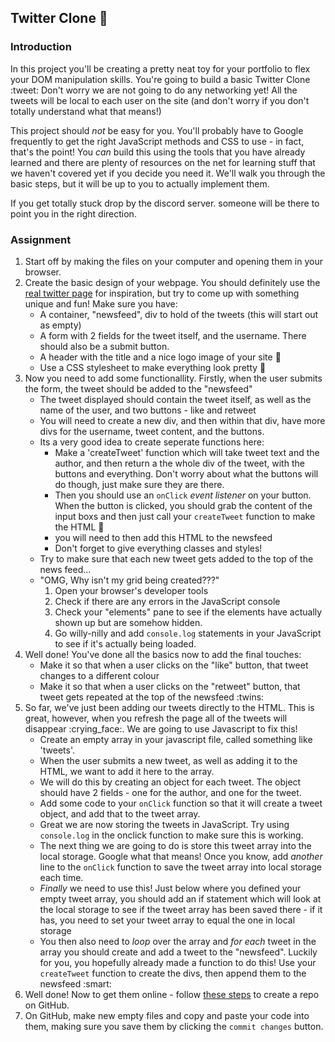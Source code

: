 ## Twitter Clone :robot:

### Introduction

In this project you'll be creating a pretty neat toy for your portfolio to flex your DOM manipulation skills. You're going to build a basic Twitter Clone :tweet: Don't worry we are not going to do any networking yet! All the tweets will be local to each user on the site (and don't worry if you don't totally understand what that means!)

This project should _not_ be easy for you. You'll probably have to Google frequently to get the right JavaScript methods and CSS to use - in fact, that's the point! You _can_ build this using the tools that you have already learned and there are plenty of resources on the net for learning stuff that we haven't covered yet if you decide you need it. We'll walk you through the basic steps, but it will be up to you to actually implement them.

If you get totally stuck drop by the discord server. someone will be there to point you in the right direction.

### Assignment

<div class="lesson-content__panel" markdown="1">

1. Start off by making the files on your computer and opening them in your browser.
2. Create the basic design of your webpage. You should definitely use the [real twitter page](https://twitter.com) for inspiration, but try to come up with something unique and fun! Make sure you have:
   - A container, "newsfeed", div to hold of the tweets (this will start out as empty)
   - A form with 2 fields for the tweet itself, and the username. There should also be a submit button.
   - A header with the title and a nice logo image of your site :eyes:
   - Use a CSS stylesheet to make everything look pretty :dancer:
3. Now you need to add some functionallity. Firstly, when the user submits the form, the tweet should be added to the "newsfeed"
   - The tweet displayed should contain the tweet itself, as well as the name of the user, and two buttons - like and retweet
   - You will need to create a new div, and then within that div, have more divs for the username, tweet content, and the buttons.
   - Its a very good idea to create seperate functions here:
     - Make a 'createTweet' function which will take tweet text and the author, and then return a the whole div of the tweet, with the buttons and everything. Don't worry about what the buttons will do though, just make sure they are there.
     - Then you should use an `onClick` _event listener_ on your button. When the button is clicked, you should grab the content of the input boxs and then just call your `createTweet` function to make the HTML :tada:
     - you will need to then add this HTML to the newsfeed
     - Don't forget to give everything classes and styles!
   - Try to make sure that each new tweet gets added to the top of the news feed...
   - "OMG, Why isn't my grid being created???"
     1. Open your browser's developer tools
     2. Check if there are any errors in the JavaScript console
     3. Check your "elements" pane to see if the elements have actually shown up but are somehow hidden.
     4. Go willy-nilly and add `console.log` statements in your JavaScript to see if it's actually being loaded.
4. Well done! You've done all the basics now to add the final touches:
   - Make it so that when a user clicks on the "like" button, that tweet changes to a different colour
   - Make it so that when a user clicks on the "retweet" button, that tweet gets repeated at the top of the newsfeed :twins:
5. So far, we've just been adding our tweets directly to the HTML. This is great, however, when you refresh the page all of the tweets will disappear :crying_face:. We are going to use Javascript to fix this!
   - Create an empty array in your javascript file, called something like 'tweets'.
   - When the user submits a new tweet, as well as adding it to the HTML, we want to add it here to the array.
   - We will do this by creating an object for each tweet. The object should have 2 fields - one for the author, and one for the tweet.
   - Add some code to your `onClick` function so that it will create a tweet object, and add that to the tweet array.
   - Great we are now storing the tweets in JavaScript. Try using `console.log` in the onclick function to make sure this is working.
   - The next thing we are going to do is store this tweet array into the local storage. Google what that means! Once you know, add _another_ line to the `onClick` function to save the tweet array into local storage each time.
   - _Finally_ we need to use this! Just below where you defined your empty tweet array, you should add an if statement which will look at the local storage to see if the tweet array has been saved there - if it has, you need to set your tweet array to equal the one in local storage
   - You then also need to _loop_ over the array and _for each_ tweet in the array you should create and add a tweet to the "newsfeed". Luckily for you, you hopefully already made a function to do this! Use your `createTweet` function to create the divs, then append them to the newsfeed :smart:
6. Well done! Now to get them online - follow [these steps](https://help.github.com/en/articles/create-a-repo) to create a repo on GitHub.
7. On GitHub, make new empty files and copy and paste your code into them, making sure you save them by clicking the `commit changes` button.

</div>
